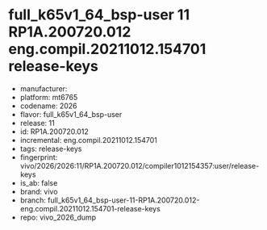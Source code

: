 # full_k65v1_64_bsp-user 11 RP1A.200720.012 eng.compil.20211012.154701 release-keys
- manufacturer: 
- platform: mt6765
- codename: 2026
- flavor: full_k65v1_64_bsp-user
- release: 11
- id: RP1A.200720.012
- incremental: eng.compil.20211012.154701
- tags: release-keys
- fingerprint: vivo/2026/2026:11/RP1A.200720.012/compiler1012154357:user/release-keys
- is_ab: false
- brand: vivo
- branch: full_k65v1_64_bsp-user-11-RP1A.200720.012-eng.compil.20211012.154701-release-keys
- repo: vivo_2026_dump
